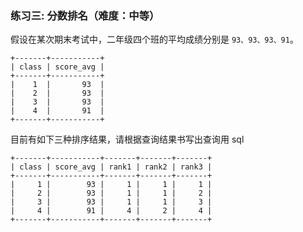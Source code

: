 ### 练习三:  分数排名（难度：中等）

假设在某次期末考试中，二年级四个班的平均成绩分别是 `93、93、93、91`。

```plain
+-------+-----------+
| class | score_avg |
+-------+-----------+
|    1  |       93  |
|    2  |       93  |
|    3  |       93  |
|    4  |       91  |
+-------+-----------+
```
目前有如下三种排序结果，请根据查询结果书写出查询用 sql

```plain
+-------+-----------+-------+-------+-------+
| class | score_avg | rank1 | rank2 | rank3 |
+-------+-----------+-------+-------+-------+
|     1 |        93 |     1 |     1 |     1 |
|     2 |        93 |     1 |     1 |     2 |
|     3 |        93 |     1 |     1 |     3 |
|     4 |        91 |     4 |     2 |     4 |
+-------+-----------+-------+-------+-------+
```